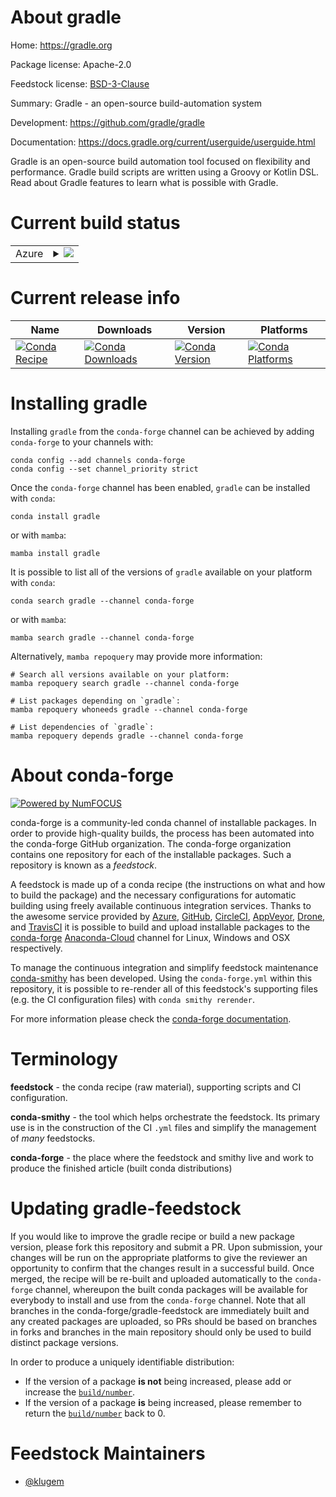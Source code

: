 About gradle
============

Home: https://gradle.org

Package license: Apache-2.0

Feedstock license: [BSD-3-Clause](https://github.com/conda-forge/gradle-feedstock/blob/main/LICENSE.txt)

Summary: Gradle - an open-source build-automation system

Development: https://github.com/gradle/gradle

Documentation: https://docs.gradle.org/current/userguide/userguide.html

Gradle is an open-source build automation tool focused on flexibility and performance. Gradle build scripts are written using a Groovy or Kotlin DSL. Read about Gradle features to learn what is possible with Gradle.


Current build status
====================


<table>
    
  <tr>
    <td>Azure</td>
    <td>
      <details>
        <summary>
          <a href="https://dev.azure.com/conda-forge/feedstock-builds/_build/latest?definitionId=7958&branchName=main">
            <img src="https://dev.azure.com/conda-forge/feedstock-builds/_apis/build/status/gradle-feedstock?branchName=main">
          </a>
        </summary>
        <table>
          <thead><tr><th>Variant</th><th>Status</th></tr></thead>
          <tbody><tr>
              <td>linux_64</td>
              <td>
                <a href="https://dev.azure.com/conda-forge/feedstock-builds/_build/latest?definitionId=7958&branchName=main">
                  <img src="https://dev.azure.com/conda-forge/feedstock-builds/_apis/build/status/gradle-feedstock?branchName=main&jobName=linux&configuration=linux%20linux_64_" alt="variant">
                </a>
              </td>
            </tr><tr>
              <td>osx_64</td>
              <td>
                <a href="https://dev.azure.com/conda-forge/feedstock-builds/_build/latest?definitionId=7958&branchName=main">
                  <img src="https://dev.azure.com/conda-forge/feedstock-builds/_apis/build/status/gradle-feedstock?branchName=main&jobName=osx&configuration=osx%20osx_64_" alt="variant">
                </a>
              </td>
            </tr><tr>
              <td>osx_arm64</td>
              <td>
                <a href="https://dev.azure.com/conda-forge/feedstock-builds/_build/latest?definitionId=7958&branchName=main">
                  <img src="https://dev.azure.com/conda-forge/feedstock-builds/_apis/build/status/gradle-feedstock?branchName=main&jobName=osx&configuration=osx%20osx_arm64_" alt="variant">
                </a>
              </td>
            </tr><tr>
              <td>win_64</td>
              <td>
                <a href="https://dev.azure.com/conda-forge/feedstock-builds/_build/latest?definitionId=7958&branchName=main">
                  <img src="https://dev.azure.com/conda-forge/feedstock-builds/_apis/build/status/gradle-feedstock?branchName=main&jobName=win&configuration=win%20win_64_" alt="variant">
                </a>
              </td>
            </tr>
          </tbody>
        </table>
      </details>
    </td>
  </tr>
</table>

Current release info
====================

| Name | Downloads | Version | Platforms |
| --- | --- | --- | --- |
| [![Conda Recipe](https://img.shields.io/badge/recipe-gradle-green.svg)](https://anaconda.org/conda-forge/gradle) | [![Conda Downloads](https://img.shields.io/conda/dn/conda-forge/gradle.svg)](https://anaconda.org/conda-forge/gradle) | [![Conda Version](https://img.shields.io/conda/vn/conda-forge/gradle.svg)](https://anaconda.org/conda-forge/gradle) | [![Conda Platforms](https://img.shields.io/conda/pn/conda-forge/gradle.svg)](https://anaconda.org/conda-forge/gradle) |

Installing gradle
=================

Installing `gradle` from the `conda-forge` channel can be achieved by adding `conda-forge` to your channels with:

```
conda config --add channels conda-forge
conda config --set channel_priority strict
```

Once the `conda-forge` channel has been enabled, `gradle` can be installed with `conda`:

```
conda install gradle
```

or with `mamba`:

```
mamba install gradle
```

It is possible to list all of the versions of `gradle` available on your platform with `conda`:

```
conda search gradle --channel conda-forge
```

or with `mamba`:

```
mamba search gradle --channel conda-forge
```

Alternatively, `mamba repoquery` may provide more information:

```
# Search all versions available on your platform:
mamba repoquery search gradle --channel conda-forge

# List packages depending on `gradle`:
mamba repoquery whoneeds gradle --channel conda-forge

# List dependencies of `gradle`:
mamba repoquery depends gradle --channel conda-forge
```


About conda-forge
=================

[![Powered by
NumFOCUS](https://img.shields.io/badge/powered%20by-NumFOCUS-orange.svg?style=flat&colorA=E1523D&colorB=007D8A)](https://numfocus.org)

conda-forge is a community-led conda channel of installable packages.
In order to provide high-quality builds, the process has been automated into the
conda-forge GitHub organization. The conda-forge organization contains one repository
for each of the installable packages. Such a repository is known as a *feedstock*.

A feedstock is made up of a conda recipe (the instructions on what and how to build
the package) and the necessary configurations for automatic building using freely
available continuous integration services. Thanks to the awesome service provided by
[Azure](https://azure.microsoft.com/en-us/services/devops/), [GitHub](https://github.com/),
[CircleCI](https://circleci.com/), [AppVeyor](https://www.appveyor.com/),
[Drone](https://cloud.drone.io/welcome), and [TravisCI](https://travis-ci.com/)
it is possible to build and upload installable packages to the
[conda-forge](https://anaconda.org/conda-forge) [Anaconda-Cloud](https://anaconda.org/)
channel for Linux, Windows and OSX respectively.

To manage the continuous integration and simplify feedstock maintenance
[conda-smithy](https://github.com/conda-forge/conda-smithy) has been developed.
Using the ``conda-forge.yml`` within this repository, it is possible to re-render all of
this feedstock's supporting files (e.g. the CI configuration files) with ``conda smithy rerender``.

For more information please check the [conda-forge documentation](https://conda-forge.org/docs/).

Terminology
===========

**feedstock** - the conda recipe (raw material), supporting scripts and CI configuration.

**conda-smithy** - the tool which helps orchestrate the feedstock.
                   Its primary use is in the construction of the CI ``.yml`` files
                   and simplify the management of *many* feedstocks.

**conda-forge** - the place where the feedstock and smithy live and work to
                  produce the finished article (built conda distributions)


Updating gradle-feedstock
=========================

If you would like to improve the gradle recipe or build a new
package version, please fork this repository and submit a PR. Upon submission,
your changes will be run on the appropriate platforms to give the reviewer an
opportunity to confirm that the changes result in a successful build. Once
merged, the recipe will be re-built and uploaded automatically to the
`conda-forge` channel, whereupon the built conda packages will be available for
everybody to install and use from the `conda-forge` channel.
Note that all branches in the conda-forge/gradle-feedstock are
immediately built and any created packages are uploaded, so PRs should be based
on branches in forks and branches in the main repository should only be used to
build distinct package versions.

In order to produce a uniquely identifiable distribution:
 * If the version of a package **is not** being increased, please add or increase
   the [``build/number``](https://docs.conda.io/projects/conda-build/en/latest/resources/define-metadata.html#build-number-and-string).
 * If the version of a package **is** being increased, please remember to return
   the [``build/number``](https://docs.conda.io/projects/conda-build/en/latest/resources/define-metadata.html#build-number-and-string)
   back to 0.

Feedstock Maintainers
=====================

* [@klugem](https://github.com/klugem/)

